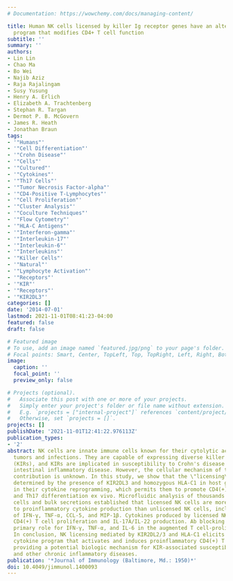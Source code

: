 ```yaml
---
# Documentation: https://wowchemy.com/docs/managing-content/

title: Human NK cells licensed by killer Ig receptor genes have an altered cytokine
  program that modifies CD4+ T cell function
subtitle: ''
summary: ''
authors:
- Lin Lin
- Chao Ma
- Bo Wei
- Najib Aziz
- Raja Rajalingam
- Susy Yusung
- Henry A. Erlich
- Elizabeth A. Trachtenberg
- Stephan R. Targan
- Dermot P. B. McGovern
- James R. Heath
- Jonathan Braun
tags:
- '"Humans"'
- '"Cell Differentiation"'
- '"Crohn Disease"'
- '"Cells"'
- '"Cultured"'
- '"Cytokines"'
- '"Th17 Cells"'
- '"Tumor Necrosis Factor-alpha"'
- '"CD4-Positive T-Lymphocytes"'
- '"Cell Proliferation"'
- '"Cluster Analysis"'
- '"Coculture Techniques"'
- '"Flow Cytometry"'
- '"HLA-C Antigens"'
- '"Interferon-gamma"'
- '"Interleukin-17"'
- '"Interleukin-6"'
- '"Interleukins"'
- '"Killer Cells"'
- '"Natural"'
- '"Lymphocyte Activation"'
- '"Receptors"'
- '"KIR"'
- '"Receptors"'
- '"KIR2DL3"'
categories: []
date: '2014-07-01'
lastmod: 2021-11-01T08:41:23-04:00
featured: false
draft: false

# Featured image
# To use, add an image named `featured.jpg/png` to your page's folder.
# Focal points: Smart, Center, TopLeft, Top, TopRight, Left, Right, BottomLeft, Bottom, BottomRight.
image:
  caption: ''
  focal_point: ''
  preview_only: false

# Projects (optional).
#   Associate this post with one or more of your projects.
#   Simply enter your project's folder or file name without extension.
#   E.g. `projects = ["internal-project"]` references `content/project/deep-learning/index.md`.
#   Otherwise, set `projects = []`.
projects: []
publishDate: '2021-11-01T12:41:22.976113Z'
publication_types:
- '2'
abstract: NK cells are innate immune cells known for their cytolytic activities toward
  tumors and infections. They are capable of expressing diverse killer Ig-like receptors
  (KIRs), and KIRs are implicated in susceptibility to Crohn's disease (CD), a chronic
  intestinal inflammatory disease. However, the cellular mechanism of this genetic
  contribution is unknown. In this study, we show that the \"licensing\" of NK cells,
  determined by the presence of KIR2DL3 and homozygous HLA-C1 in host genome, results
  in their cytokine reprogramming, which permits them to promote CD4(+) T cell activation
  and Th17 differentiation ex vivo. Microfluidic analysis of thousands of NK single
  cells and bulk secretions established that licensed NK cells are more polarized
  to proinflammatory cytokine production than unlicensed NK cells, including production
  of IFN-γ, TNF-α, CCL-5, and MIP-1β. Cytokines produced by licensed NK augmented
  CD4(+) T cell proliferation and IL-17A/IL-22 production. Ab blocking indicated a
  primary role for IFN-γ, TNF-α, and IL-6 in the augmented T cell-proliferative response.
  In conclusion, NK licensing mediated by KIR2DL2/3 and HLA-C1 elicits a novel NK
  cytokine program that activates and induces proinflammatory CD4(+) T cells, thereby
  providing a potential biologic mechanism for KIR-associated susceptibility to CD
  and other chronic inflammatory diseases.
publication: '*Journal of Immunology (Baltimore, Md.: 1950)*'
doi: 10.4049/jimmunol.1400093
---
```

